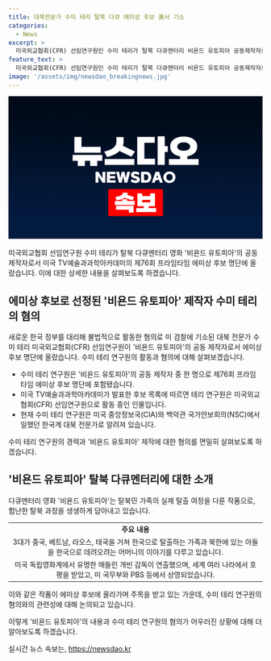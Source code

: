 ```yaml
---
title: 대북전문가 수미 테리 탈북 다큐 에미상 후보 美서 기소
categories:
  - News
excerpt: >
  미국외교협회(CFR) 선임연구원인 수미 테리가 탈북 다큐멘터리 비욘드 유토피아 공동제작자로 에미상 후보에 올랐다. 영화는 탈북가족의 실제 여정을 다루며, 미국 독립영화계에서 호평을 받았고, 세계 각국에서 상영되었다. 그러나 테리는 미 국무부나 FARA에 신고하지 않고 한국 정부를 대리해 활동하다가 미 검찰에 기소되었다. 테리는 대북 전문가로 CIA와 NSC에서 일한 경력이 있으며, 한국 국가정보원을 위해 활동하며 혐의를 받고 있다.
feature_text: >
  미국외교협회(CFR) 선임연구원인 수미 테리가 탈북 다큐멘터리 비욘드 유토피아 공동제작자로 에미상 후보에 올랐다. 영화는 탈북가족의 실제 여정을 다루며, 미국 독립영화계에서 호평을 받았고, 세계 각국에서 상영되었다. 그러나 테리는 미 국무부나 FARA에 신고하지 않고 한국 정부를 대리해 활동하다가 미 검찰에 기소되었다. 테리는 대북 전문가로 CIA와 NSC에서 일한 경력이 있으며, 한국 국가정보원을 위해 활동하며 혐의를 받고 있다.
image: '/assets/img/newsdao_breakingnews.jpg'
---
```


<p><img src="/assets/img/newsdao_breakingnews.jpg" alt="koreaapp 속보" /></p>

<p>미국외교협회 선임연구원 수미 테리가 탈북 다큐멘터리 영화 '비욘드 유토피아'의 공동 제작자로서 미국 TV예술과과학아카데미의 제76회 프라임타임 에미상 후보 명단에 올랐습니다. 이에 대한 상세한 내용을 살펴보도록 하겠습니다.</p>

<h2 data-ke-size="size26">에미상 후보로 선정된 '비욘드 유토피아' 제작자 수미 테리의 혐의</h2>

<p>새로운 한국 정부를 대리해 불법적으로 활동한 혐의로 미 검찰에 기소된 대북 전문가 수미 테리 미국외교협회(CFR) 선임연구원이 '비욘드 유토피아'의 공동 제작자로서 에미상 후보 명단에 올랐습니다. 수미 테리 연구원의 활동과 혐의에 대해 살펴보겠습니다.</p>

<ul>
  <li>수미 테리 연구원은 '비욘드 유토피아'의 공동 제작자 중 한 명으로 제76회 프라임타임 에미상 후보 명단에 포함됐습니다.</li>
  <li>미국 TV예술과과학아카데미가 발표한 후보 목록에 따르면 테리 연구원은 미국외교협회(CFR) 선임연구원으로 활동 중인 인물입니다.</li>
  <li>현재 수미 테리 연구원은 미국 중앙정보국(CIA)와 백악관 국가안보회의(NSC)에서 일했던 한국계 대북 전문가로 알려져 있습니다.</li>
</ul>

<p>수미 테리 연구원의 경력과 '비욘드 유토피아' 제작에 대한 혐의를 면밀히 살펴보도록 하겠습니다.</p>

<h2 data-ke-size="size26">'비욘드 유토피아' 탈북 다큐멘터리에 대한 소개</h2>

<p>다큐멘터리 영화 '비욘드 유토피아'는 탈북민 가족의 실제 탈출 여정을 다룬 작품으로, 험난한 탈북 과정을 생생하게 담아내고 있습니다.</p>

<table>
  <tr>
    <td style="text-align: center; height: 17px;"><b>주요 내용</b></td>
  </tr>
  <tr>
    <td style="text-align: center; height: 17px;">3대가 중국, 베트남, 라오스, 태국을 거쳐 한국으로 탈출하는 가족과 북한에 있는 아들을 한국으로 데려오려는 어머니의 이야기를 다루고 있습니다.</td>
  </tr>
  <tr>
    <td style="text-align: center; height: 17px;">미국 독립영화계에서 유명한 매들린 개빈 감독이 연출했으며, 세계 여러 나라에서 호평을 받았고, 미 국무부와 PBS 등에서 상영되었습니다.</td>
  </tr>
</table>

<p>이와 같은 작품이 에미상 후보에 올라가며 주목을 받고 있는 가운데, 수미 테리 연구원의 혐의와의 관련성에 대해 논의되고 있습니다.</p>

<p>이렇게 '비욘드 유토피아'의 내용과 수미 테리 연구원의 혐의가 어우러진 상황에 대해 더 알아보도록 하겠습니다.</p>
실시간 뉴스 속보는, <a href="https://newsdao.kr" rel="dofollow">https://newsdao.kr</a>


